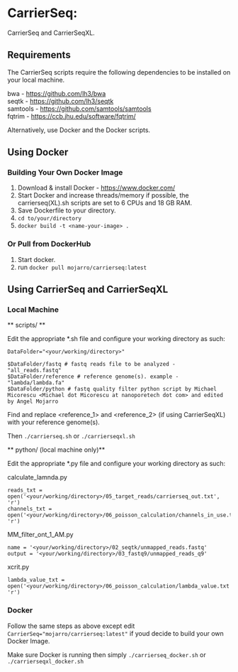# CarrierSeq: 

CarrierSeq and CarrierSeqXL.

## Requirements

The CarrierSeq scripts require the following dependencies to be installed on your local machine.

bwa - https://github.com/lh3/bwa</br>
seqtk - https://github.com/lh3/seqtk</br>
samtools - https://github.com/samtools/samtools</br>
fqtrim - https://ccb.jhu.edu/software/fqtrim/</br>

Alternatively, use Docker and the Docker scripts.

## Using Docker
### Building Your Own Docker Image

1. Download & install Docker - https://www.docker.com/
2. Start Docker and increase threads/memory if possible, the carrierseq(XL).sh scripts are set to 6 CPUs and 18 GB RAM.
3. Save Dockerfile to your directory.
4. ```cd to/your/directory```
5. ```docker build -t <name-your-image> .```

### Or Pull from DockerHub

1. Start docker.
2. run ```docker pull mojarro/carrierseq:latest```

## Using CarrierSeq and CarrierSeqXL
### Local Machine

 ** scripts/ **

Edit the appropriate *.sh file and configure your working directory as such:

```
DataFolder="<your/working/directory>" 

$DataFolder/fastq # fastq reads file to be analyzed - "all_reads.fastq"
$DataFolder/reference # reference genome(s). example - "lambda/lambda.fa"
$DataFolder/python # fastq quality filter python script by Michael Micorescu <Michael dot Micorescu at nanoporetech dot com> and edited by Angel Mojarro
```
Find and replace <reference_1> and <reference_2> (if using CarrierSeqXL) with your reference genome(s).

Then ```./carrierseq.sh``` or ```./carrierseqxl.sh```

 ** python/ (local machine only)**

Edit the appropriate *.py file and configure your working directory as such:

calculate_lamnda.py
```
reads_txt = open('<your/working/directory>/05_target_reads/carrierseq_out.txt', 'r')
channels_txt = open('<your/working/directory>/06_poisson_calculation/channels_in_use.txt', 'r')
```

MM_filter_ont_1_AM.py
```
name = '<your/working/directory>/02_seqtk/unmapped_reads.fastq'
output = '<your/working/directory>/03_fastq9/unmapped_reads_q9'
```

xcrit.py
```
lambda_value_txt = open('<your/working/directory>/06_poisson_calculation/lambda_value.txt', 'r')
```

### Docker

Follow the same steps as above except edit ```CarrierSeq="mojarro/carrierseq:latest"``` if youd decide to build your own Docker Image.

Make sure Docker is running then simply ```./carrierseq_docker.sh``` or ```./carrierseqxl_docker.sh```

